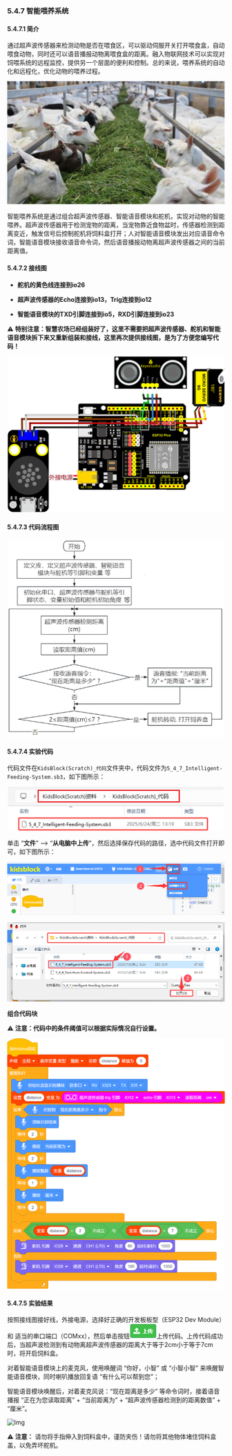 ### 5.4.7 智能喂养系统

#### 5.4.7.1 简介

通过超声波传感器来检测动物是否在喂食区，可以驱动伺服开关打开喂食盒，自动喂食动物，同时还可以语音播报动物离喂食盒的距离。融入物联网技术可以实现对饲喂系统的远程监控，提供另一个层面的便利和控制。总的来说，喂养系统的自动化和远程化，优化动物的喂养过程。

![Img](../media/cout6.png)

智能喂养系统是通过组合超声波传感器、智能语音模块和舵机，实现对动物的智能喂养。超声波传感器用于检测宠物的距离，当宠物靠近食物盆时，传感器检测到距离变近，触发信号后控制舵机将饲料盒打开；人对智能语音模块发出对应语音命令词，智能语音模块接收语音命令词，然后语音播报动物离超声波传感器之间的当前距离值。

#### 5.4.7.2 接线图

- **舵机的黄色线连接到io26**

- **超声波传感器的Echo连接到io13，Trig连接到io12**

- **智能语音模块的TXD引脚连接到io5，RXD引脚连接到io23**

⚠️ **特别注意：智慧农场已经组装好了，这里不需要把超声波传感器、舵机和智能语音模块拆下来又重新组装和接线，这里再次提供接线图，是为了方便您编写代码！**

![Img](../media/couj63.png)

#### 5.4.7.3 代码流程图

![Img](../media/flo6.png)

#### 5.4.7.4 实验代码

代码文件在`KidsBlock(Scratch)_代码`文件夹中，代码文件为`5_4_7_Intelligent-Feeding-System.sb3`，如下图所示：

![Img](../media/couj-028.png)

单击 “**文件**” --> “**从电脑中上传**”，然后选择保存代码的路径，选中代码文件打开即可，如下图所示：

![Img](../media/couj-01-1.png)

![Img](../media/couj-028-1.png)

**组合代码块**

⚠️ **注意：代码中的条件阈值可以根据实际情况自行设置。**

![Img](../media/KidsBlock-code28.png)

#### 5.4.7.5 实验结果

按照接线图接好线，外接电源，选择好正确的开发板板型（ESP32 Dev Module）和 适当的串口端口（COMxx），然后单击按钮![Img](../media/upload.png)上传代码。上传代码成功后，当超声波检测到有动物离超声波传感器的距离大于等于2cm小于等于7cm时，将开启饲料盒。

对着智能语音模块上的麦克风，使用唤醒词 “你好，小智” 或 “小智小智” 来唤醒智能语音模块，同时喇叭播放回复语 “有什么可以帮到您”；

智能语音模块唤醒后，对着麦克风说：“现在距离是多少” 等命令词时，接着语音播报 “正在为您读取距离” + “当前距离为” + “超声波传感器检测到的距离数值”  + “厘米”。

![Img](../media/Intelligent-Feeding-System.gif)

⚠️ **注意：** 请勿将手指伸入到饲料盒中，谨防夹伤！请勿将其他物体堵住饲料盒盖，以免弄坏舵机。